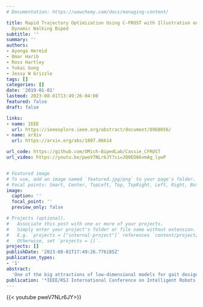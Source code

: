 ```yaml
---
# Documentation: https://wowchemy.com/docs/managing-content/

title: Rapid Trajectory Optimization Using C-FROST with Illustration on a Cassie-Series
  Dynamic Walking Biped
subtitle: ''
summary: ''
authors:
- Ayonga Hereid
- Omar Harib
- Ross Hartley
- Yukai Gong
- Jessy W Grizzle
tags: []
categories: []
date: '2019-01-01'
lastmod: 2023-08-01T13:49:26-04:00
featured: false
draft: false

links:
- name: IEEE
  url: https://ieeexplore.ieee.org/abstract/document/8968056/
- name: arXiv
  url: https://arxiv.org/abs/1807.06614

url_code: https://github.com/UMich-BipedLab/Cassie_CFROST
url_video: https://youtu.be/pweV7NLr6JY?si=JQ0ED66vmAg_lywP


# Featured image
# To use, add an image named `featured.jpg/png` to your page's folder.
# Focal points: Smart, Center, TopLeft, Top, TopRight, Left, Right, BottomLeft, Bottom, BottomRight.
image:
  caption: ''
  focal_point: ''
  preview_only: false

# Projects (optional).
#   Associate this post with one or more of your projects.
#   Simply enter your project's folder or file name without extension.
#   E.g. `projects = ["internal-project"]` references `content/project/deep-learning/index.md`.
#   Otherwise, set `projects = []`.
projects: []
publishDate: '2023-08-01T17:49:26.776185Z'
publication_types:
- '1'
abstract: 
  'One of the big attractions of low-dimensional models for gait design has been the ability to compute solutions rapidly, whereas one of their drawbacks has been the difficulty in mapping the solutions back to the target robot. This paper presents a set of tools for rapidly determining solutions for “humanoids” without removing or lumping degrees of freedom. The main tools are: (1) C-FROST, an open-source C++ interface for FROST, a direct collocation optimization tool; and (2) multi-threading. The results will be illustrated on a 20-DoF floating-base model for a Cassie-series bipedal robot through numerical optimization and physical experiments.'
publication: '*IEEE/RSJ International Conference on Intelligent Robots and Systems*'
---
```


{{< youtube pweV7NLr6JY>}}